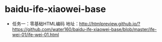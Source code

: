 # baidu-ife-xiaowei-base
* 任务一：零基础HTML编码 地址：http://htmlpreview.github.io/?https://github.com/water160/baidu-ife-xiaowei-base/blob/master/ife-wei-01/ife-wei-01.html
